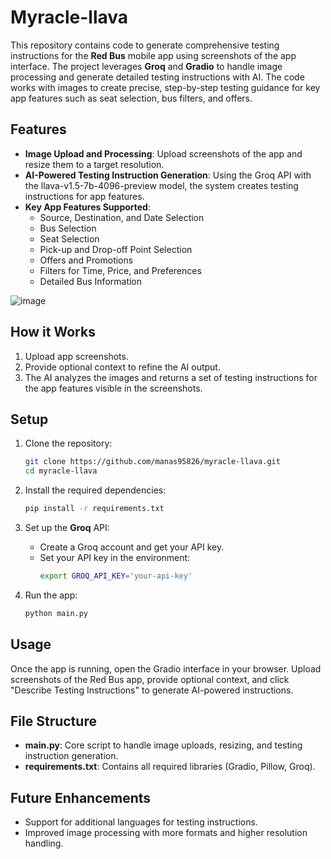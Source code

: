 # Myracle-llava

This repository contains code to generate comprehensive testing instructions for the **Red Bus** mobile app using screenshots of the app interface. The project leverages **Groq** and **Gradio** to handle image processing and generate detailed testing instructions with AI. The code works with images to create precise, step-by-step testing guidance for key app features such as seat selection, bus filters, and offers.

## Features
- **Image Upload and Processing**: Upload screenshots of the app and resize them to a target resolution.
- **AI-Powered Testing Instruction Generation**: Using the Groq API with the llava-v1.5-7b-4096-preview model, the system creates testing instructions for app features.
- **Key App Features Supported**:
  - Source, Destination, and Date Selection
  - Bus Selection
  - Seat Selection
  - Pick-up and Drop-off Point Selection
  - Offers and Promotions
  - Filters for Time, Price, and Preferences
  - Detailed Bus Information
 
![image](https://github.com/user-attachments/assets/7a164c94-6a72-49ca-b52a-91c05d964a04)

  
## How it Works
1. Upload app screenshots.
2. Provide optional context to refine the AI output.
3. The AI analyzes the images and returns a set of testing instructions for the app features visible in the screenshots.

## Setup
1. Clone the repository:
   ```bash
   git clone https://github.com/manas95826/myracle-llava.git
   cd myracle-llava
   ```

2. Install the required dependencies:
   ```bash
   pip install -r requirements.txt
   ```

3. Set up the **Groq** API:
   - Create a Groq account and get your API key.
   - Set your API key in the environment:
     ```bash
     export GROQ_API_KEY='your-api-key'
     ```

4. Run the app:
   ```bash
   python main.py
   ```

## Usage
Once the app is running, open the Gradio interface in your browser. Upload screenshots of the Red Bus app, provide optional context, and click "Describe Testing Instructions" to generate AI-powered instructions.

## File Structure
- **main.py**: Core script to handle image uploads, resizing, and testing instruction generation.
- **requirements.txt**: Contains all required libraries (Gradio, Pillow, Groq).
  
## Future Enhancements
- Support for additional languages for testing instructions.
- Improved image processing with more formats and higher resolution handling.
